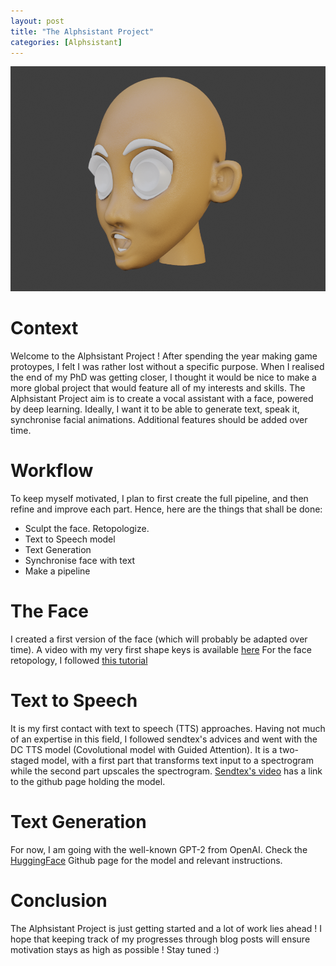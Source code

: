 ```yaml
---
layout: post
title: "The Alphsistant Project"
categories: [Alphsistant]
---
```

<img src="/images/alphsistant0.png" class="fit image">

# Context 

Welcome to the Alphsistant Project ! After spending the year making game protoypes, I felt I was rather lost without a specific purpose. When I realised the end of my PhD was getting closer, I thought it would be nice to make a more global project that would feature all of my interests and skills. The Alphsistant Project aim is to create a vocal assistant with a face, powered by deep learning. Ideally, I want it to be able to generate text, speak it, synchronise facial animations. Additional features should be added over time.  


# Workflow 

To keep myself motivated, I plan to first create the full pipeline, and then refine and improve each part. Hence, here are the things that shall be done: 

* Sculpt the face. Retopologize.  
* Text to Speech model 
* Text Generation 
* Synchronise face with text  
* Make a pipeline 


# The Face 

I created a first version of the face (which will probably be adapted over time). A video with my very first shape keys is available [here](https://www.youtube.com/watch?v=VnPJdENJ87s)
For the face retopology, I followed [this tutorial](https://youtu.be/3L8eZAwmG2E) 

# Text to Speech 

It is my first contact with text to speech (TTS) approaches. Having not much of an expertise in this field, I followed sendtex's advices and went with the DC TTS model (Covolutional model with Guided Attention). It is a two-staged model, with a first part that transforms text input to a spectrogram while the second part upscales the spectrogram. [Sendtex's video](https://youtu.be/6bFN2YkN6bo) has a link to the github page holding the model. 

# Text Generation 

For now, I am going with the well-known GPT-2 from OpenAI. Check the [HuggingFace](https://github.com/huggingface/pytorch-transformers) Github page for the model and relevant instructions.

# Conclusion 

The Alphsistant Project is just getting started and a lot of work lies ahead ! I hope that keeping track of my progresses through blog posts will ensure motivation stays as high as possible ! Stay tuned :)   